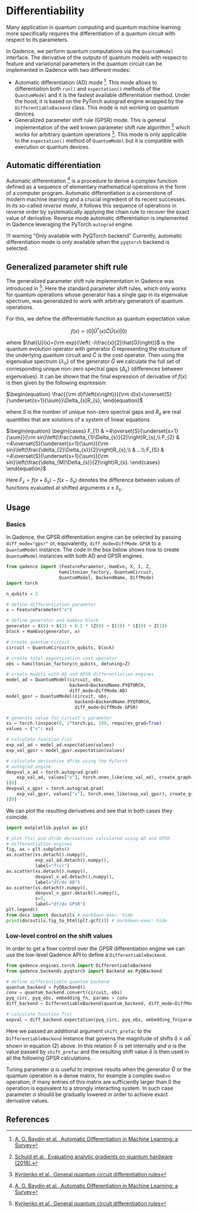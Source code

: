 # Differentiability

Many application in quantum computing and quantum machine learning more specifically requires the differentiation
of a quantum circuit with respect to its parameters.

In Qadence, we perform quantum computations via the `QuantumModel` interface. The derivative of the outputs of quantum
models with respect to feature and variational parameters in the quantum circuit can be implemented in Qadence
with two different modes:

- Automatic differentiation (AD) mode [^1]. This mode allows to differentiation both
`run()` and `expectation()` methods of the `QuantumModel` and it is the fastest
available differentiation method. Under the hood, it is based on the PyTorch autograd engine wrapped by
the `DifferentiableBackend` class. This mode is not working on quantum devices.
- Generalized parameter shift rule (GPSR) mode. This is general implementation of the well known parameter
 shift rule algorithm [^2] which works for arbitrary quantum operations [^3]. This mode is only applicable to
 the `expectation()` method of `QuantumModel` but it is compatible with execution or quantum devices.

## Automatic differentiation

Automatic differentiation [^1] is a procedure to derive a complex function defined as a sequence of elementary
mathematical operations in
the form of a computer program. Automatic differentiation is a cornerstone of modern machine learning and a crucial
ingredient of its recent successes. In its so-called *reverse mode*, it follows this sequence of operations in reverse order by systematically applying the chain rule to recover the exact value of derivative. Reverse mode automatic differentiation
is implemented in Qadence leveraging the PyTorch `autograd` engine.

!!! warning "Only available with PyQTorch backend"
    Currently, automatic differentiation mode is only
    available when the `pyqtorch` backend is selected.

## Generalized parameter shift rule

The generalized parameter shift rule implementation in Qadence was introduced in [^3]. Here the standard parameter shift rules,
which only works for quantum operations whose generator has a single gap in its eigenvalue spectrum, was generalized
to work with arbitrary generators of quantum operations.

For this, we define the differentiable function as quantum expectation value

$$
f(x) = \left\langle 0\right|\hat{U}^{\dagger}(x)\hat{C}\hat{U}(x)\left|0\right\rangle
$$

where $\hat{U}(x)={\rm exp}{\left( -i\frac{x}{2}\hat{G}\right)}$ is the quantum evolution operator with generator $\hat{G}$ representing the structure of the underlying quantum circuit and $\hat{C}$ is the cost operator. Then using the eigenvalue spectrum $\left\{ \lambda_n\right\}$ of the generator $\hat{G}$ we calculate the full set of corresponding unique non-zero spectral gaps $\left\{ \Delta_s\right\}$ (differences between eigenvalues). It can be shown that the final expression of derivative of $f(x)$ is then given by the following expression:

$\begin{equation}
\frac{{\rm d}f\left(x\right)}{{\rm d}x}=\overset{S}{\underset{s=1}{\sum}}\Delta_{s}R_{s},
\end{equation}$

where $S$ is the number of unique non-zero spectral gaps and $R_s$ are real quantities that are solutions of a system of linear equations

$\begin{equation}
\begin{cases}
F_{1} & =4\overset{S}{\underset{s=1}{\sum}}{\rm sin}\left(\frac{\delta_{1}\Delta_{s}}{2}\right)R_{s},\\
F_{2} & =4\overset{S}{\underset{s=1}{\sum}}{\rm sin}\left(\frac{\delta_{2}\Delta_{s}}{2}\right)R_{s},\\
 & ...\\
F_{S} & =4\overset{S}{\underset{s=1}{\sum}}{\rm sin}\left(\frac{\delta_{M}\Delta_{s}}{2}\right)R_{s}.
\end{cases}
\end{equation}$

Here $F_s=f(x+\delta_s)-f(x-\delta_s)$ denotes the difference between values of functions evaluated at shifted arguments $x\pm\delta_s$.

## Usage

### Basics

In Qadence, the GPSR differentiation engine can be selected by passing `diff_mode="gpsr"` or, equivalently, `diff_mode=DiffMode.GPSR` to a `QuantumModel` instance. The code in the box below shows how to create `QuantumModel` instances with both AD and GPSR engines.

```python exec="on" source="material-block" session="differentiability"
from qadence import (FeatureParameter, HamEvo, X, I, Z,
                    hamiltonian_factory, QuantumCircuit,
                    QuantumModel, BackendName, DiffMode)
import torch

n_qubits = 2

# define differentiation parameter
x = FeatureParameter("x")

# define generator and HamEvo block
generator = X(0) + X(1) + 0.2 * (Z(0) + I(1)) * (I(0) + Z(1))
block = HamEvo(generator, x)

# create quantum circuit
circuit = QuantumCircuit(n_qubits, block)

# create total magnetization cost operator
obs = hamiltonian_factory(n_qubits, detuning=Z)

# create models with AD and GPSR differentiation engines
model_ad = QuantumModel(circuit, obs,
                        backend=BackendName.PYQTORCH,
                        diff_mode=DiffMode.AD)
model_gpsr = QuantumModel(circuit, obs,
                          backend=BackendName.PYQTORCH,
                          diff_mode=DiffMode.GPSR)

# generate value for circuit's parameter
xs = torch.linspace(0, 2*torch.pi, 100, requires_grad=True)
values = {"x": xs}

# calculate function f(x)
exp_val_ad = model_ad.expectation(values)
exp_val_gpsr = model_gpsr.expectation(values)

# calculate derivative df/dx using the PyTorch
# autograd engine
dexpval_x_ad = torch.autograd.grad(
    exp_val_ad, values["x"], torch.ones_like(exp_val_ad), create_graph=True
)[0]
dexpval_x_gpsr = torch.autograd.grad(
    exp_val_gpsr, values["x"], torch.ones_like(exp_val_gpsr), create_graph=True
)[0]
```

We can plot the resulting derivatives and see that in both cases they coincide.

```python exec="on" source="material-block" session="differentiability"
import matplotlib.pyplot as plt

# plot f(x) and df/dx derivatives calculated using AD and GPSR
# differentiation engines
fig, ax = plt.subplots()
ax.scatter(xs.detach().numpy(),
           exp_val_ad.detach().numpy(),
           label="f(x)")
ax.scatter(xs.detach().numpy(),
           dexpval_x_ad.detach().numpy(),
           label="df/dx AD")
ax.scatter(xs.detach().numpy(),
           dexpval_x_gpsr.detach().numpy(),
           s=5,
           label="df/dx GPSR")
plt.legend()
from docs import docsutils # markdown-exec: hide
print(docsutils.fig_to_html(plt.gcf())) # markdown-exec: hide
```

### Low-level control on the shift values

In order to get a finer control over the GPSR differentiation engine we can use the low-level Qadence API to define a `DifferentiableBackend`.

```python exec="on" source="material-block" session="differentiability"
from qadence.engines.torch import DifferentiableBackend
from qadence.backends.pyqtorch import Backend as PyQBackend

# define differentiable quantum backend
quantum_backend = PyQBackend()
conv = quantum_backend.convert(circuit, obs)
pyq_circ, pyq_obs, embedding_fn, params = conv
diff_backend = DifferentiableBackend(quantum_backend, diff_mode=DiffMode.GPSR, shift_prefac=0.2)

# calculate function f(x)
expval = diff_backend.expectation(pyq_circ, pyq_obs, embedding_fn(params, values))
```

Here we passed an additional argument `shift_prefac` to the `DifferentiableBackend` instance that governs the magnitude of shifts $\delta\equiv\alpha\delta^\prime$ shown in equation (2) above. In this relation $\delta^\prime$ is set internally and $\alpha$ is the value passed by `shift_prefac` and the resulting shift value $\delta$ is then used in all the following GPSR calculations.

Tuning parameter $\alpha$ is useful to improve results
when the generator $\hat{G}$ or the quantum operation is a dense matrix, for example a complex `HamEvo` operation; if many entries of this matrix are sufficiently larger than 0 the operation is equivalent to a strongly interacting system. In such case parameter $\alpha$ should be gradually lowered in order to achieve exact derivative values.


## References

[^1]: [A. G. Baydin et al., Automatic Differentiation in Machine Learning: a Survey](https://www.jmlr.org/papers/volume18/17-468/17-468.pdf)

[^2]: [Schuld et al., Evaluating analytic gradients on quantum hardware (2018).](https://arxiv.org/abs/1811.11184)

[^3]: [Kyriienko et al., General quantum circuit differentiation rules](https://arxiv.org/abs/2108.01218)
